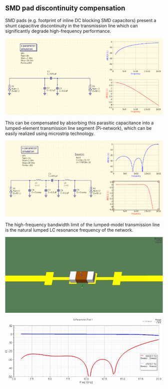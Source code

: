 ## SMD pad discontinuity compensation

SMD pads (e.g. footprint of inline DC blocking SMD capacitors) present a shunt capacitive discontinuity in the transmission line which can significantly degrade high-frequency performance.

![sim_nocomp2](sim_nocomp2.png)

This can be compensated by absorbing this parasitic capacitance into a lumped-element transmission line segment (Pi-network), which can be easily realized using microstrip technology.

![sim_comp2](sim_comp2.png)

The high-frequency bandwidth limit of the lumped-model transmission line is the natural lumped LC resonance frequency of the network.

![hfss_model](hfss_model.png)

![hfss_sparam](hfss_sparam.png)
